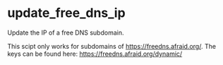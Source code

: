 # update_free_dns_ip
Update the IP of a free DNS subdomain.

This scipt only works for subdomains of https://freedns.afraid.org/.
The keys can be found here: https://freedns.afraid.org/dynamic/
